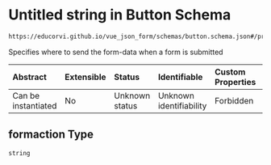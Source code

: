 # Untitled string in Button Schema

```txt
https://educorvi.github.io/vue_json_form/schemas/button.schema.json#/properties/nativeSubmitSettings/properties/formaction
```

Specifies where to send the form-data when a form is submitted

| Abstract            | Extensible | Status         | Identifiable            | Custom Properties | Additional Properties | Access Restrictions | Defined In                                                                   |
| :------------------ | :--------- | :------------- | :---------------------- | :---------------- | :-------------------- | :------------------ | :--------------------------------------------------------------------------- |
| Can be instantiated | No         | Unknown status | Unknown identifiability | Forbidden         | Allowed               | none                | [button.schema.json\*](../schemas/button.schema.json "open original schema") |

## formaction Type

`string`
